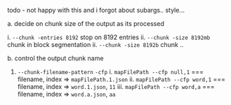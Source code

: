 todo - not happy with this and i forgot about subargs.. style... 

a. decide on chunk size of the output as its processed

i. `--chunk -entries 8192` stop on 8192 entries
ii. `--chunk -size 8192mb` chunk in block segmentation
ii. `--chunk -size 8192b` chunk ..

b. control the output chunk name
  1. `--chunk-filename-pattern` `-cfp`
    i. `mapFilePath --cfp null,1` === filename, index => `mapFilePath.1.json`
    ii. `mapFilePath --cfp word,1` === filename, index => `word.1.json`, `11`
    iii. `mapFilePath --cfp word,a` === filename, index => `word.a.json`, `aa`
